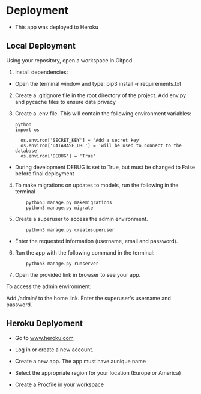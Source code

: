 # Deployment

+ This app was deployed to Heroku

## Local Deployment

Using your repository, open a workspace in Gitpod

1. Install dependencies:

+ Open the terminal window and type: pip3 install -r requirements.txt

2. Create a .gitignore file in the root directory of the project. Add env.py and pycache files to ensure data privacy

3. Create a .env file. This will contain the following environment variables:

    ```
    python
    import os

      os.environ['SECRET_KEY'] = 'Add a secret key'
      os.environ['DATABASE_URL'] = 'will be used to connect to the database'
      os.environ['DEBUG'] = 'True'
    ```

+ During development DEBUG is set to True, but must be changed to False before final deployment

4. To make migrations on updates to models, run the following in the terminal
    ```
        python3 manage.py makemigrations
        python3 manage.py migrate
    ```

5. Create a superuser to access the admin environment.
    ```
        python3 manage.py createsuperuser
    ```
+ Enter the requested information (username, email and password).

6. Run the app with the following command in the terminal:
    ```
        python3 manage.py runserver
    ```

7. Open the provided link in browser to see your app.

To access the admin environment:

Add /admin/ to the home link.
Enter the superuser's username and password.

## Heroku Deplyoment

+ Go to www.heroku.com 

+ Log in or create a new account.

+ Create a new app. The app must have aunique name

+ Select the appropriate region for your location (Europe or America)

+ Create a Procfile in your workspace